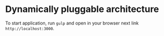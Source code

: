 # Dynamically pluggable architecture #

To start application, run `gulp` and open in your browser next link `http://localhost:3000`.  

